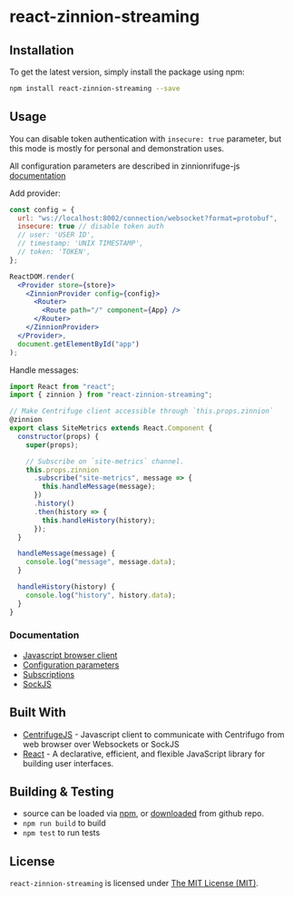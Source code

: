 # react-zinnion-streaming

## Installation

To get the latest version, simply install the package using npm:

```sh
npm install react-zinnion-streaming --save
```

## Usage

You can disable token authentication with `insecure: true` parameter, but this mode is mostly for personal and demonstration uses.

All configuration parameters are described in zinnionrifuge-js [documentation](https://fzambia.gitbooks.io/zinnionrifugal/content/clients/javascript.html#configuration-parameters)

Add provider:

```jsx harmony
const config = {
  url: "ws://localhost:8002/connection/websocket?format=protobuf",
  insecure: true // disable token auth
  // user: 'USER ID',
  // timestamp: 'UNIX TIMESTAMP',
  // token: 'TOKEN',
};

ReactDOM.render(
  <Provider store={store}>
    <ZinnionProvider config={config}>
      <Router>
        <Route path="/" component={App} />
      </Router>
    </ZinnionProvider>
  </Provider>,
  document.getElementById("app")
);
```

Handle messages:

```jsx harmony
import React from "react";
import { zinnion } from "react-zinnion-streaming";

// Make Centrifuge client accessible through `this.props.zinnion`
@zinnion
export class SiteMetrics extends React.Component {
  constructor(props) {
    super(props);

    // Subscribe on `site-metrics` channel.
    this.props.zinnion
      .subscribe("site-metrics", message => {
        this.handleMessage(message);
      })
      .history()
      .then(history => {
        this.handleHistory(history);
      });
  }

  handleMessage(message) {
    console.log("message", message.data);
  }

  handleHistory(history) {
    console.log("history", history.data);
  }
}
```

### Documentation

- [Javascript browser client](https://fzambia.gitbooks.io/zinnionrifugal/content/clients/javascript.html)
- [Configuration parameters](https://fzambia.gitbooks.io/zinnionrifugal/content/clients/javascript.html#configuration-parameters)
- [Subscriptions](https://fzambia.gitbooks.io/zinnionrifugal/content/clients/javascript.html#subscriptions)
- [SockJS](https://fzambia.gitbooks.io/zinnionrifugal/content/clients/javascript.html#sockjs)

## Built With

- [CentrifugeJS](https://github.com/zinnionrifugal/zinnionrifuge-js) - Javascript client to communicate with Centrifugo from web browser over Websockets or SockJS
- [React](https://github.com/facebook/react) - A declarative, efficient, and flexible JavaScript library for building user interfaces.

## Building & Testing

- source can be loaded via [npm](https://www.npmjs.com/package/react-zinnion-streaming), or [downloaded](https://github.com/maurodelazeri/react-zinnion-streaming/archive/master.zip) from github repo.
- `npm run build` to build
- `npm test` to run tests

## License

`react-zinnion-streaming` is licensed under [The MIT License (MIT)](LICENSE).

```

```
